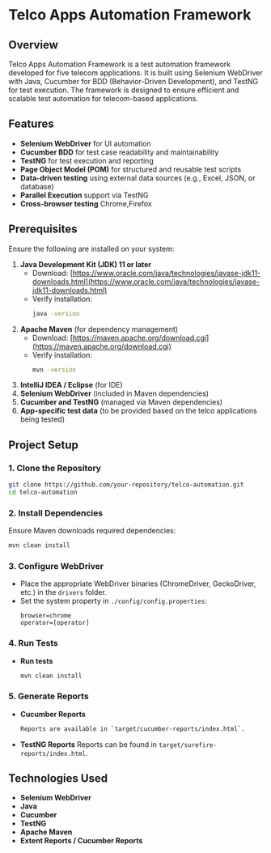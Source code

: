 # Telco Apps Automation Framework

## Overview
Telco Apps Automation Framework is a test automation framework developed for five telecom applications. It is built using Selenium WebDriver with Java, Cucumber for BDD (Behavior-Driven Development), and TestNG for test execution. The framework is designed to ensure efficient and scalable test automation for telecom-based applications.

## Features
- **Selenium WebDriver** for UI automation
- **Cucumber BDD** for test case readability and maintainability
- **TestNG** for test execution and reporting
- **Page Object Model (POM)** for structured and reusable test scripts
- **Data-driven testing** using external data sources (e.g., Excel, JSON, or database)
- **Parallel Execution** support via TestNG
- **Cross-browser testing** Chrome,Firefox

## Prerequisites
Ensure the following are installed on your system:

1. **Java Development Kit (JDK) 11 or later**
   - Download: [https://www.oracle.com/java/technologies/javase-jdk11-downloads.html](https://www.oracle.com/java/technologies/javase-jdk11-downloads.html)
   - Verify installation:
     ```sh
     java -version
     ```
2. **Apache Maven** (for dependency management)
   - Download: [https://maven.apache.org/download.cgi](https://maven.apache.org/download.cgi)
   - Verify installation:
     ```sh
     mvn -version
     ```
3. **IntelliJ IDEA / Eclipse** (for IDE)
4. **Selenium WebDriver** (included in Maven dependencies)
5. **Cucumber and TestNG** (managed via Maven dependencies)
6. **App-specific test data** (to be provided based on the telco applications being tested)

## Project Setup

### 1. Clone the Repository
```sh
git clone https://github.com/your-repository/telco-automation.git
cd telco-automation
```

### 2. Install Dependencies
Ensure Maven downloads required dependencies:
```sh
mvn clean install
```

### 3. Configure WebDriver
- Place the appropriate WebDriver binaries (ChromeDriver, GeckoDriver, etc.) in the `drivers` folder.
- Set the system property in `./config/config.properties`:
  ```properties
  browser=chrome
  operator=[operator]
  ```

### 4. Run Tests
- **Run tests**
  ```sh
  mvn clean install 
  ```

### 5. Generate Reports
- **Cucumber Reports**
  ```sh
  Reports are available in `target/cucumber-reports/index.html`.
  ```
  
- **TestNG Reports**
  Reports can be found in `target/surefire-reports/index.html`.

## Technologies Used
- **Selenium WebDriver**
- **Java**
- **Cucumber**
- **TestNG**
- **Apache Maven**
- **Extent Reports / Cucumber Reports**
